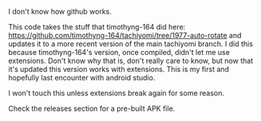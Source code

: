 I don't know how github works. 

This code takes the stuff that timothyng-164 did here: https://github.com/timothyng-164/tachiyomi/tree/1977-auto-rotate and updates it to a more recent version of the main tachiyomi branch. I did this because timothyng-164's version, once compiled, didn't let me use extensions. Don't know why that is, don't really care to know, but now that it's updated this version works with extensions. This is my first and hopefully last encounter with android studio.

I won't touch this unless extensions break again for some reason.

Check the releases section for a pre-built APK file.
